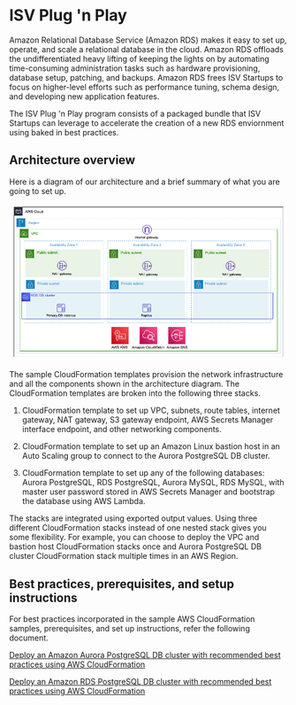 # ISV Plug 'n Play

Amazon Relational Database Service (Amazon RDS) makes it easy to set up, operate, and scale a relational database in the cloud. Amazon RDS offloads the undifferentiated heavy lifting of keeping the lights on by automating time-consuming administration tasks such as hardware provisioning, database setup, patching, and backups. Amazon RDS frees ISV Startups to focus on higher-level efforts such as performance tuning, schema design, and developing new application features.

The ISV Plug 'n Play program consists of a packaged bundle that ISV Startups can leverage to accelerate the creation of a new RDS enviornment using baked in best practices.

## Architecture overview
Here is a diagram of our architecture and a brief summary of what you are going to set up.

![alt text](https://github.com/aws-samples/amazon-isv-plug-n-play/blob/main/media/RDS%20DB%20Cluster.png?raw=true)

The sample CloudFormation templates provision the network infrastructure and all the components shown in the architecture diagram. The CloudFormation templates are broken into the following three stacks.

1. CloudFormation template to set up VPC, subnets, route tables, internet gateway, NAT gateway, S3 gateway endpoint, AWS Secrets Manager interface endpoint, and other networking components.
    
2. CloudFormation template to set up an Amazon Linux bastion host in an Auto Scaling group to connect to the Aurora PostgreSQL DB cluster.
    
3. CloudFormation template to set up any of the following databases: Aurora PostgreSQL, RDS PostgreSQL, Aurora MySQL, RDS MySQL, with master user password stored in AWS Secrets Manager and bootstrap the database using AWS Lambda.

The stacks are integrated using exported output values. Using three different CloudFormation stacks instead of one nested stack gives you some flexibility. For example, you can choose to deploy the VPC and bastion host CloudFormation stacks once and Aurora PostgreSQL DB cluster CloudFormation stack multiple times in an AWS Region.

## Best practices, prerequisites, and setup instructions
For best practices incorporated in the sample AWS CloudFormation samples, prerequisites, and set up instructions, refer the following document.

[Deploy an Amazon Aurora PostgreSQL DB cluster with recommended best practices using AWS CloudFormation](https://github.com/aws-samples/amazon-isv-plug-n-play/blob/main/Instructions/Deploy%20an%20Amazon%20Aurora%20PostgreSQL%20DB%20cluster%20with%20recommended%20best%20practices%20using%20AWS%20CloudFormation.pdf)

[Deploy an Amazon RDS PostgreSQL DB cluster with recommended best practices using AWS CloudFormation](https://github.com/aws-samples/amazon-isv-plug-n-play/blob/main/Instructions/Deploy%20an%20Amazon%20RDS%20PostgreSQL%20DB%20cluster%20with%20recommended%20best%20practices%20using%20AWS%20CloudFormation.pdf)
